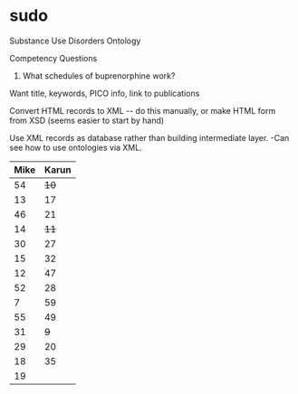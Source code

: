 # sudo
Substance Use Disorders Ontology

Competency Questions
1. What schedules of buprenorphine work?

Want title, keywords, PICO info, link to publications

Convert HTML records to XML
  -- do this manually, or make HTML form from XSD (seems easier to start by hand)

 Use XML records as database rather than building intermediate layer. 
 -Can see how to use ontologies via XML. 

| Mike 	| Karun 	|
|------	|-------	|
| 54 	| ~~10~~ 	|
| 13 	| 17 	|
| 46 	| 21 	|
| 14 	| ~~11~~ 	|
| 30 	| 27 	|
| 15 	| 32 	|
| 12 	| 47 	|
| 52 	| 28 	|
| 7 	| 59 	|
| 55 	| 49 	|
| 31 	| ~~9~~ 	|
| 29 	| 20 	|
| 18 	| 35 	|
| 19 	|  	|
